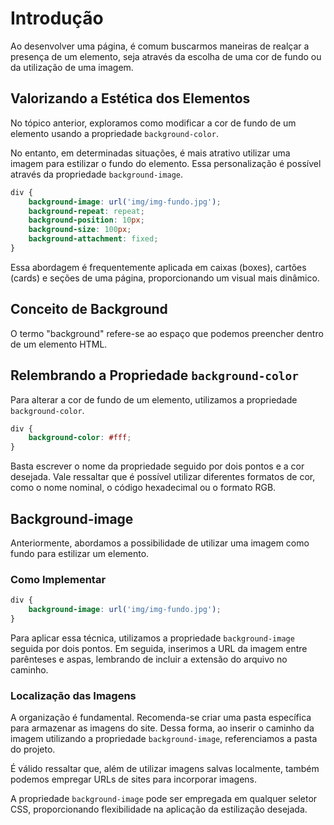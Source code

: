 # Introdução 

Ao desenvolver uma página, é comum buscarmos maneiras de realçar a presença de um elemento, seja através da escolha de uma cor de fundo ou da utilização de uma imagem.

## Valorizando a Estética dos Elementos

No tópico anterior, exploramos como modificar a cor de fundo de um elemento 
usando a propriedade `background-color`.

No entanto, em determinadas situações, é mais atrativo utilizar uma 
imagem para estilizar o fundo do elemento. Essa personalização é 
possível através da propriedade `background-image`.

```css
div {
    background-image: url('img/img-fundo.jpg');
    background-repeat: repeat;
    background-position: 10px;
    background-size: 100px;
    background-attachment: fixed;
}
```

Essa abordagem é frequentemente aplicada em caixas (boxes), cartões (cards) 
e seções de uma página, proporcionando um visual mais dinâmico.

## Conceito de Background

O termo "background" refere-se ao espaço que podemos preencher dentro de um elemento HTML.

## Relembrando a Propriedade `background-color`

Para alterar a cor de fundo de um elemento, utilizamos a propriedade `background-color`.

```css
div {
    background-color: #fff;
}
```

Basta escrever o nome da propriedade seguido por dois pontos e a cor desejada. 
Vale ressaltar que é possível utilizar diferentes formatos de cor, 
como o nome nominal, o código hexadecimal ou o formato RGB.

## Background-image

Anteriormente, abordamos a possibilidade de utilizar uma imagem como fundo para 
estilizar um elemento.

### Como Implementar

```css
div {
    background-image: url('img/img-fundo.jpg');
}
```

Para aplicar essa técnica, utilizamos a propriedade `background-image` 
seguida por dois pontos. Em seguida, inserimos a URL da imagem entre parênteses 
e aspas, lembrando de incluir a extensão do arquivo no caminho.

### Localização das Imagens

A organização é fundamental. Recomenda-se criar uma pasta específica 
para armazenar as imagens do site. Dessa forma, ao inserir o caminho da 
imagem utilizando a propriedade `background-image`, referenciamos a pasta do projeto.

É válido ressaltar que, além de utilizar imagens salvas localmente, 
também podemos empregar URLs de sites para incorporar imagens.

A propriedade `background-image` pode ser empregada em qualquer seletor CSS, 
proporcionando flexibilidade na aplicação da estilização desejada.
